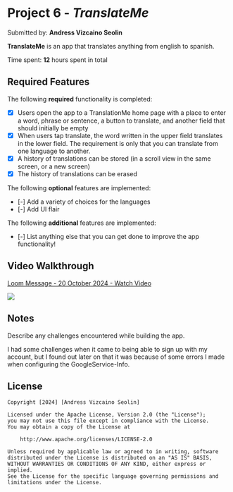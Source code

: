 # Project 6 - *TranslateMe*

Submitted by: **Andress Vizcaino Seolin**

**TranslateMe** is an app that translates anything from english to spanish. 

Time spent: **12** hours spent in total

## Required Features

The following **required** functionality is completed:

- [X] Users open the app to a TranslationMe home page with a place to enter a word, phrase or sentence, a button to translate, and another field that should initially be empty
- [X] When users tap translate, the word written in the upper field translates in the lower field. The requirement is only that you can translate from one language to another.
- [X] A history of translations can be stored (in a scroll view in the same screen, or a new screen)
- [X] The history of translations can be erased
 
The following **optional** features are implemented:

- [-] Add a variety of choices for the languages
- [-] Add UI flair

The following **additional** features are implemented:

- [-] List anything else that you can get done to improve the app functionality!

## Video Walkthrough

<div>
    <a href="https://www.loom.com/share/b94b9f92b33f4207acc0b352eec81bc4">
      <p>Loom Message - 20 October 2024 - Watch Video</p>
    </a>
    <a href="https://www.loom.com/share/b94b9f92b33f4207acc0b352eec81bc4">
      <img style="max-width:300px;" src="https://cdn.loom.com/sessions/thumbnails/b94b9f92b33f4207acc0b352eec81bc4-891f471dc3bb5918-full-play.gif">
    </a>
  </div>

## Notes

Describe any challenges encountered while building the app.

I had some challenges when it came to being able to sign up with my account, but I found out
later on that it was because of some errors I made when configuring the GoogleService-Info.

## License

    Copyright [2024] [Andress Vizcaino Seolin]

    Licensed under the Apache License, Version 2.0 (the "License");
    you may not use this file except in compliance with the License.
    You may obtain a copy of the License at

        http://www.apache.org/licenses/LICENSE-2.0

    Unless required by applicable law or agreed to in writing, software
    distributed under the License is distributed on an "AS IS" BASIS,
    WITHOUT WARRANTIES OR CONDITIONS OF ANY KIND, either express or implied.
    See the License for the specific language governing permissions and
    limitations under the License.
